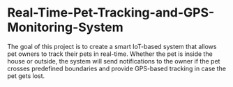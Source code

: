# Real-Time-Pet-Tracking-and-GPS-Monitoring-System
The goal of this project is to create a smart IoT-based system that allows pet owners to track their pets in real-time. Whether the pet is inside the house or outside, the system will send notifications to the owner if the pet crosses predefined boundaries and provide GPS-based tracking in case the pet gets lost.
